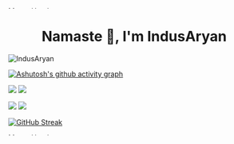 <img src="https://camo.githubusercontent.com/82291b0fe831bfc6781e07fc5090cbd0a8b912bb8b8d4fec0696c881834f81ac/68747470733a2f2f70726f626f742e6d656469612f394575424971676170492e676966" alt="MasterHead" width="1050" height="4">

<h1 align="center">Namaste 👋, I'm IndusAryan</h1>

<p align="left"> <img src="https://komarev.com/ghpvc/?username=IndusAryan&label=Profile%20views&color=0e75b6&style=flat" alt="IndusAryan" /> 

[![Ashutosh's github activity graph](https://github-readme-activity-graph.vercel.app/graph?username=IndusAryan&theme=vue)](https://github.com/ashutosh00710/github-readme-activity-graph)

![](https://raw.githubusercontent.com/username/github-stats/master/generated/overview.svg#gh-dark-mode-only)
![](https://raw.githubusercontent.com/username/github-stats/master/generated/overview.svg#gh-light-mode-only)

![](https://raw.githubusercontent.com/IndusAryan/mystats/master/generated/languages.svg#gh-dark-mode-only)
![](https://raw.githubusercontent.com/IndusAryan/mystats/master/generated/languages.svg#gh-light-mode-only)

[![GitHub Streak](https://streak-stats.demolab.com?user=IndusAryan&theme=dracula&border_radius=10&date_format=j%20M%5B%20Y%5D&mode=weekly&card_width=500)](https://git.io/streak-stats)
  
<img src="https://camo.githubusercontent.com/82291b0fe831bfc6781e07fc5090cbd0a8b912bb8b8d4fec0696c881834f81ac/68747470733a2f2f70726f626f742e6d656469612f394575424971676170492e676966" alt="MasterHead" width="1050" height="4">
